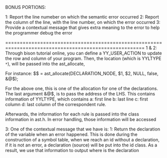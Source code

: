 BONUS PORTIONS:

1: Report the line numeber on which the semantic error occurred
2: Report the column of the line, with the line number, on which the error occurred
3: Provide a contextual message that gives extra meaning to the error to help the programmer debug the error


======================================================================================================
1 & 2: Through bison tutorial online, you can define a YY_USER_ACTION to update the row and column 
of your program. Then, the location (which is YYLTYPE `*`), will be passed into the ast_allocate,

For instance:
$$ = ast_allocate(DECLARATION_NODE, $1, $2, NULL, false, &@$);

For the above one, this is one of the allocation for one of the declarations. The last argument &@$, 
is to pass the address of the LHS. This contains information of YYLTYPE, which contains
a: first line b: last line c: first column d: last column of the correspondent rule.


Afterwards, the information for each rule is passed into the class information in ast.h. In error
handling, those information will be accessed



3: One of the contextual message that we have is:
1: Return the declaration of the variable when an error happened. This is done during the construction of
a symbol table, when we reach an id without a declaration, if it is not an error, a declaration (source) will
be put into the id class. As a result, we use that information to output where is the declaration 
